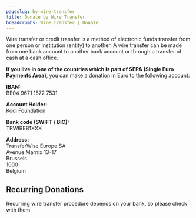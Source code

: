 ```yaml
---
pageslug: by-wire-transfer
title: Donate by Wire Transfer
breadcrumbs: Wire Transfer | Donate
---
```


Wire transfer or credit transfer is a method of electronic funds transfer from one person or institution (entity) to another. A wire transfer can be made from one bank account to another bank account or through a transfer of cash at a cash office.

**If you live in one of the countries which is part of SEPA (Single Euro Payments Area)**, you can make a donation in Euro to the following account:

**IBAN:**  
BE04 9671 1572 7531

**Account Holder:**  
Kodi Foundation

**Bank code (SWIFT / BIC):**  
TRWIBEB1XXX

**Address:**  
TransferWise Europe SA  
Avenue Marnix 13-17  
Brussels  
1000  
Belgium

## Recurring Donations

Recurring wire transfer procedure depends on your bank, so please check with them.
